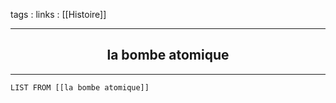 tags : 
links : [[Histoire]]

****

<h2 style="text-align: center;"> la bombe atomique </h2>

****


```dataview
LIST FROM [[la bombe atomique]]
```
